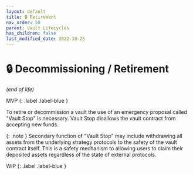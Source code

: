 ```yaml
---
layout: default
title: 🔒 Retirement
nav_order: 50
parent: Vault Lifecycles
has_children: false
last_modified_date: 2022-10-25
---
```


# 🔒 Decommissioning / Retirement
_(end of life)_

MVP
{: .label .label-blue }

To retire or decommission a vault the use of an emergency proposal called "Vault Stop" is necessary.  Vault Stop disallows the vault contract from accepting new funds.

{: .note }
Secondary function of "Vault Stop" may include withdrawing all assets from the underlying strategy protocols to the safety of the vault contract itself.  This is a safety mechanism to allowing users to claim their deposited assets regardless of the state of external protocols.

WIP
{: .label .label-blue }
